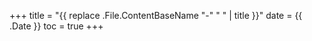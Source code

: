 +++
title = "{{ replace .File.ContentBaseName "-" " " | title }}"
date = {{ .Date }}
toc = true
+++
